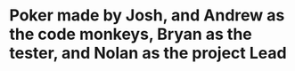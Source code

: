 # Poker made by Josh, and Andrew as the code monkeys, Bryan as the tester, and Nolan as the project Lead
